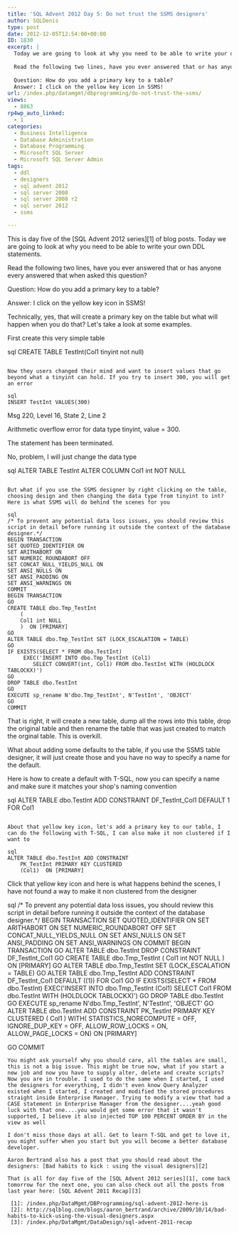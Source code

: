 ```yaml
---
title: 'SQL Advent 2012 Day 5: Do not trust the SSMS designers'
author: SQLDenis
type: post
date: 2012-12-05T12:54:00+00:00
ID: 1830
excerpt: |
  Today we are going to look at why you need to be able to write your own DDL statements.
  
  Read the following two lines, have you ever answered that or has anyone every answered that when asked this question?
  
  Question: How do you add a primary key to a table?
  Answer: I click on the yellow key icon in SSMS!
url: /index.php/datamgmt/dbprogramming/do-not-trust-the-ssms/
views:
  - 8863
rp4wp_auto_linked:
  - 1
categories:
  - Business Intelligence
  - Database Administration
  - Database Programming
  - Microsoft SQL Server
  - Microsoft SQL Server Admin
tags:
  - ddl
  - designers
  - sql advent 2012
  - sql server 2008
  - sql server 2008 r2
  - sql server 2012
  - ssms

---
```

This is day five of the [SQL Advent 2012 series][1] of blog posts. Today we are going to look at why you need to be able to write your own DDL statements.

Read the following two lines, have you ever answered that or has anyone every answered that when asked this question?

Question: How do you add a primary key to a table?
  
Answer: I click on the yellow key icon in SSMS!

Technically, yes, that will create a primary key on the table but what will happen when you do that? Let's take a look at some examples.

First create this very simple table

sql
CREATE TABLE TestInt(Col1 tinyint not null)
```

Now they users changed their mind and want to insert values that go beyond what a tinyint can hold. If you try to insert 300, you will get an error

sql
INSERT TestInt VALUES(300)
```

Msg 220, Level 16, State 2, Line 2
  
Arithmetic overflow error for data type tinyint, value = 300.
  
The statement has been terminated.

No, problem, I will just change the data type

sql
ALTER TABLE TestInt ALTER COLUMN Col1 int NOT NULL
```

But what if you use the SSMS designer by right clicking on the table, choosing design and then changing the data type from tinyint to int? Here is what SSMS will do behind the scenes for you

sql
/* To prevent any potential data loss issues, you should review this script in detail before running it outside the context of the database designer.*/
BEGIN TRANSACTION
SET QUOTED_IDENTIFIER ON
SET ARITHABORT ON
SET NUMERIC_ROUNDABORT OFF
SET CONCAT_NULL_YIELDS_NULL ON
SET ANSI_NULLS ON
SET ANSI_PADDING ON
SET ANSI_WARNINGS ON
COMMIT
BEGIN TRANSACTION
GO
CREATE TABLE dbo.Tmp_TestInt
	(
	Col1 int NULL
	)  ON [PRIMARY]
GO
ALTER TABLE dbo.Tmp_TestInt SET (LOCK_ESCALATION = TABLE)
GO
IF EXISTS(SELECT * FROM dbo.TestInt)
	 EXEC('INSERT INTO dbo.Tmp_TestInt (Col1)
		SELECT CONVERT(int, Col1) FROM dbo.TestInt WITH (HOLDLOCK TABLOCKX)')
GO
DROP TABLE dbo.TestInt
GO
EXECUTE sp_rename N'dbo.Tmp_TestInt', N'TestInt', 'OBJECT' 
GO
COMMIT

```
That is right, it will create a new table, dump all the rows into this table, drop the original table and then rename the table that was just created to match the orginal table. This is overkill.

What about adding some defaults to the table, if you use the SSMS table designer, it will just create those and you have no way to specify a name for the default.

Here is how to create a default with T-SQL, now you can specify a name and make sure it matches your shop's naming convention

sql
ALTER TABLE dbo.TestInt ADD CONSTRAINT
	DF_TestInt_Col1 DEFAULT 1 FOR Col1
```

About that yellow key icon, let's add a primary key to our table, I can do the following with T-SQL, I can also make it non clustered if I want to

sql
ALTER TABLE dbo.TestInt ADD CONSTRAINT
	PK_TestInt PRIMARY KEY CLUSTERED 
	(Col1)  ON [PRIMARY]
```
Click that yellow key icon and here is what happens behind the scenes, I have not found a way to make it non clustered from the designer

sql
/* To prevent any potential data loss issues, you should review this script in detail before running it outside the context of the database designer.*/
BEGIN TRANSACTION
SET QUOTED_IDENTIFIER ON
SET ARITHABORT ON
SET NUMERIC_ROUNDABORT OFF
SET CONCAT_NULL_YIELDS_NULL ON
SET ANSI_NULLS ON
SET ANSI_PADDING ON
SET ANSI_WARNINGS ON
COMMIT
BEGIN TRANSACTION
GO
ALTER TABLE dbo.TestInt
	DROP CONSTRAINT DF_TestInt_Col1
GO
CREATE TABLE dbo.Tmp_TestInt
	(
	Col1 int NOT NULL
	)  ON [PRIMARY]
GO
ALTER TABLE dbo.Tmp_TestInt SET (LOCK_ESCALATION = TABLE)
GO
ALTER TABLE dbo.Tmp_TestInt ADD CONSTRAINT
	DF_TestInt_Col1 DEFAULT ((1)) FOR Col1
GO
IF EXISTS(SELECT * FROM dbo.TestInt)
	 EXEC('INSERT INTO dbo.Tmp_TestInt (Col1)
		SELECT Col1 FROM dbo.TestInt WITH (HOLDLOCK TABLOCKX)')
GO
DROP TABLE dbo.TestInt
GO
EXECUTE sp_rename N'dbo.Tmp_TestInt', N'TestInt', 'OBJECT' 
GO
ALTER TABLE dbo.TestInt ADD CONSTRAINT
	PK_TestInt PRIMARY KEY CLUSTERED 
	(
	Col1
	) WITH( STATISTICS_NORECOMPUTE = OFF, IGNORE_DUP_KEY = OFF, ALLOW_ROW_LOCKS = ON, ALLOW_PAGE_LOCKS = ON) ON [PRIMARY]

GO
COMMIT
```
You might ask yourself why you should care, all the tables are small, this is not a big issue. This might be true now, what if you start a new job and now you have to supply alter, delete and create scripts? Now you are in trouble. I used to do the same when I started, I used the designers for everything, I didn't even know Query Analyzer existed when I started, I created and modified the stored procedures straight inside Enterprise Manager. Trying to modify a view that had a CASE statement in Enterprise Manager from the designer....yeah good luck with that one....you would get some error that it wasn't supported, I believe it also injected TOP 100 PERCENT ORDER BY in the view as well

I don't miss those days at all. Get to learn T-SQL and get to love it, you might suffer when you start but you will become a better database developer.

Aaron Bertrand also has a post that you should read about the designers: [Bad habits to kick : using the visual designers][2]

That is all for day five of the [SQL Advent 2012 series][1], come back tomorrow for the next one, you can also check out all the posts from last year here: [SQL Advent 2011 Recap][3]

 [1]: /index.php/DataMgmt/DBProgramming/sql-advent-2012-here-is
 [2]: http://sqlblog.com/blogs/aaron_bertrand/archive/2009/10/14/bad-habits-to-kick-using-the-visual-designers.aspx
 [3]: /index.php/DataMgmt/DataDesign/sql-advent-2011-recap